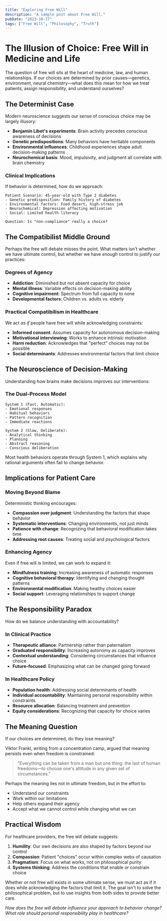 ```yaml
---
title: "Exploring Free Will"
description: "A sample post about Free Will."
pubDate: "2023-10-27"
tags: ["Free Will", "Philosophy", "Truth"]
---
```


# The Illusion of Choice: Free Will in Medicine and Life

The question of free will sits at the heart of medicine, law, and human relationships. If our choices are determined by prior causes—genetics, environment, neural chemistry—what does this mean for how we treat patients, assign responsibility, and understand ourselves?

## The Determinist Case

Modern neuroscience suggests our sense of conscious choice may be largely illusory:

- **Benjamin Libet's experiments**: Brain activity precedes conscious awareness of decisions
- **Genetic predispositions**: Many behaviors have heritable components
- **Environmental influences**: Childhood experiences shape adult decision-making patterns
- **Neurochemical basis**: Mood, impulsivity, and judgment all correlate with brain chemistry

### Clinical Implications

If behavior is determined, how do we approach:

```
Patient Scenario: 45-year-old with Type 2 diabetes
- Genetic predisposition: Family history of diabetes
- Environmental factors: Food desert, high-stress job
- Neurochemical: Depression affecting motivation
- Social: Limited health literacy

Question: Is "non-compliance" really a choice?
```

## The Compatibilist Middle Ground

Perhaps the free will debate misses the point. What matters isn't whether we have ultimate control, but whether we have *enough* control to justify our practices:

### Degrees of Agency

- **Addiction**: Diminished but not absent capacity for choice
- **Mental illness**: Variable effects on decision-making ability
- **Cognitive impairment**: Spectrum from full capacity to none
- **Developmental factors**: Children vs. adults vs. elderly

### Practical Compatibilism in Healthcare

We act *as if* people have free will while acknowledging constraints:

- **Informed consent**: Assumes capacity for autonomous decision-making
- **Motivational interviewing**: Works to enhance intrinsic motivation
- **Harm reduction**: Acknowledges that "perfect" choices may not be possible
- **Social determinants**: Addresses environmental factors that limit choice

## The Neuroscience of Decision-Making

Understanding how brains make decisions improves our interventions:

### The Dual-Process Model

```
System 1 (Fast, Automatic):
- Emotional responses
- Habitual behaviors  
- Pattern recognition
- Immediate reactions

System 2 (Slow, Deliberate):
- Analytical thinking
- Planning
- Abstract reasoning
- Conscious deliberation
```

Most health behaviors operate through System 1, which explains why rational arguments often fail to change behavior.

## Implications for Patient Care

### Moving Beyond Blame

Deterministic thinking encourages:

- **Compassion over judgment**: Understanding the factors that shape behavior
- **Systematic interventions**: Changing environments, not just minds
- **Patience with change**: Recognizing that behavioral modification takes time
- **Addressing root causes**: Treating social and psychological factors

### Enhancing Agency

Even if free will is limited, we can work to expand it:

- **Mindfulness training**: Increasing awareness of automatic responses
- **Cognitive behavioral therapy**: Identifying and changing thought patterns
- **Environmental modification**: Making healthy choices easier
- **Social support**: Leveraging relationships to support change

## The Responsibility Paradox

How do we balance understanding with accountability?

### In Clinical Practice

- **Therapeutic alliance**: Partnership rather than paternalism
- **Graduated responsibility**: Increasing autonomy as capacity improves
- **Contextual understanding**: Considering circumstances that influence choice
- **Future-focused**: Emphasizing what can be changed going forward

### In Healthcare Policy

- **Population health**: Addressing social determinants of health
- **Individual accountability**: Maintaining personal responsibility within constraints
- **Resource allocation**: Balancing treatment and prevention
- **Equity considerations**: Recognizing that capacity for choice varies

## The Meaning Question

If our choices are determined, do they lose meaning?

Viktor Frankl, writing from a concentration camp, argued that meaning persists even when freedom is constrained:

> "Everything can be taken from a man but one thing: the last of human freedoms—to choose one's attitude in any given set of circumstances."

Perhaps the meaning lies not in ultimate freedom, but in the effort to:
- Understand our constraints
- Work within our limitations  
- Help others expand their agency
- Accept what we cannot control while changing what we can

## Practical Wisdom

For healthcare providers, the free will debate suggests:

1. **Humility**: Our own decisions are also shaped by factors beyond our control
2. **Compassion**: Patient "choices" occur within complex webs of causation
3. **Pragmatism**: Focus on what works, not on philosophical purity
4. **Systems thinking**: Address the conditions that enable or constrain choice

Whether or not free will exists in some ultimate sense, we must act as if it does while acknowledging the factors that limit it. The goal isn't to solve the philosophical problem, but to use insights from both sides to provide better care.

*How does the free will debate influence your approach to behavior change? What role should personal responsibility play in healthcare?*
